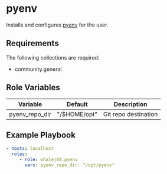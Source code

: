 pyenv
=========

Installs and configures [pyenv](https://github.com/pyenv/pyenv) for the user.

Requirements
------------

The following collections are required:

- community.general

Role Variables
--------------

| Variable         | Default      | Description          |
| ---------------- | ------------ | -------------------- |
| pyenv\_repo\_dir | "/$HOME/opt" | Git repo destination |

Example Playbook
----------------

```yaml
- hosts: localhost
  roles:
     - role: whalej84.pyenv
       vars: pyenv_repo_dir: "/opt/pyenv"
```

